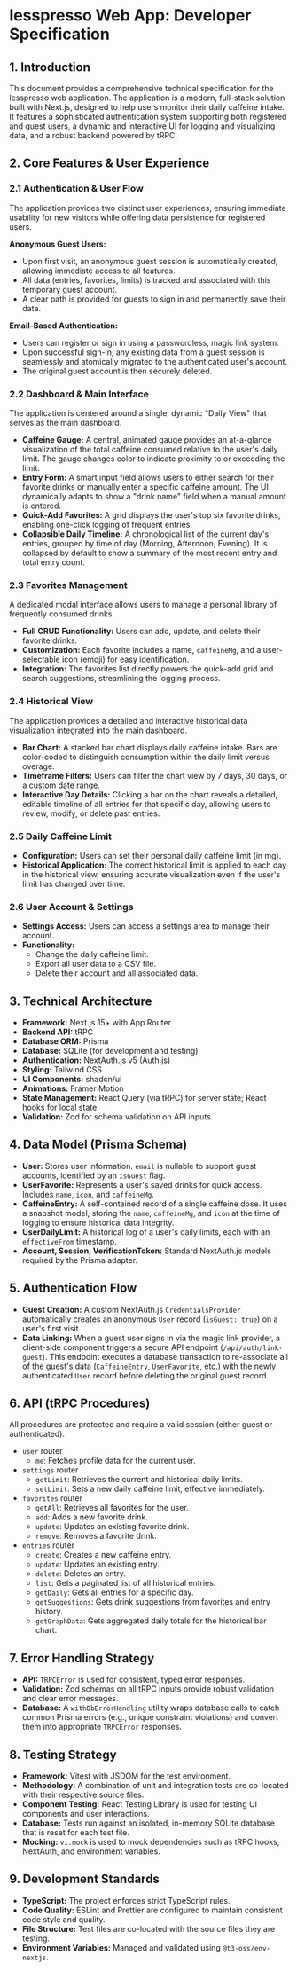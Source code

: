 # lesspresso Web App: Developer Specification

## 1. Introduction

This document provides a comprehensive technical specification for the
lesspresso web application. The application is a modern, full-stack
solution built with Next.js, designed to help users monitor their daily caffeine
intake. It features a sophisticated authentication system supporting both
registered and guest users, a dynamic and interactive UI for logging and
visualizing data, and a robust backend powered by tRPC.

## 2. Core Features & User Experience

### 2.1 Authentication & User Flow

The application provides two distinct user experiences, ensuring immediate
usability for new visitors while offering data persistence for registered
users.

**Anonymous Guest Users:**

*   Upon first visit, an anonymous guest session is automatically created,
    allowing immediate access to all features.
*   All data (entries, favorites, limits) is tracked and associated with this
    temporary guest account.
*   A clear path is provided for guests to sign in and permanently save their
    data.

**Email-Based Authentication:**

*   Users can register or sign in using a passwordless, magic link system.
*   Upon successful sign-in, any existing data from a guest session is
    seamlessly and atomically migrated to the authenticated user's account.
*   The original guest account is then securely deleted.

### 2.2 Dashboard & Main Interface

The application is centered around a single, dynamic "Daily View" that serves
as the main dashboard.

*   **Caffeine Gauge:** A central, animated gauge provides an at-a-glance
    visualization of the total caffeine consumed relative to the user's daily
    limit. The gauge changes color to indicate proximity to or exceeding the
    limit.
*   **Entry Form:** A smart input field allows users to either search for their
    favorite drinks or manually enter a specific caffeine amount. The UI
    dynamically adapts to show a "drink name" field when a manual amount is
    entered.
*   **Quick-Add Favorites:** A grid displays the user's top six favorite
    drinks, enabling one-click logging of frequent entries.
*   **Collapsible Daily Timeline:** A chronological list of the current day's
    entries, grouped by time of day (Morning, Afternoon, Evening). It is
    collapsed by default to show a summary of the most recent entry and total
    entry count.

### 2.3 Favorites Management

A dedicated modal interface allows users to manage a personal library of
frequently consumed drinks.

*   **Full CRUD Functionality:** Users can add, update, and delete their
    favorite drinks.
*   **Customization:** Each favorite includes a name, `caffeineMg`, and a
    user-selectable icon (emoji) for easy identification.
*   **Integration:** The favorites list directly powers the quick-add grid and
    search suggestions, streamlining the logging process.

### 2.4 Historical View

The application provides a detailed and interactive historical data
visualization integrated into the main dashboard.

*   **Bar Chart:** A stacked bar chart displays daily caffeine intake. Bars are
    color-coded to distinguish consumption within the daily limit versus
    overage.
*   **Timeframe Filters:** Users can filter the chart view by 7 days, 30 days,
    or a custom date range.
*   **Interactive Day Details:** Clicking a bar on the chart reveals a detailed,
    editable timeline of all entries for that specific day, allowing users to
    review, modify, or delete past entries.

### 2.5 Daily Caffeine Limit

*   **Configuration:** Users can set their personal daily caffeine limit (in
    mg).
*   **Historical Application:** The correct historical limit is applied to each
    day in the historical view, ensuring accurate visualization even if the
    user's limit has changed over time.

### 2.6 User Account & Settings

*   **Settings Access:** Users can access a settings area to manage their
    account.
*   **Functionality:**
    *   Change the daily caffeine limit.
    *   Export all user data to a CSV file.
    *   Delete their account and all associated data.

## 3. Technical Architecture

*   **Framework:** Next.js 15+ with App Router
*   **Backend API:** tRPC
*   **Database ORM:** Prisma
*   **Database:** SQLite (for development and testing)
*   **Authentication:** NextAuth.js v5 (Auth.js)
*   **Styling:** Tailwind CSS
*   **UI Components:** shadcn/ui
*   **Animations:** Framer Motion
*   **State Management:** React Query (via tRPC) for server state; React hooks
    for local state.
*   **Validation:** Zod for schema validation on API inputs.

## 4. Data Model (Prisma Schema)

*   **User:** Stores user information. `email` is nullable to support guest
    accounts, identified by an `isGuest` flag.
*   **UserFavorite:** Represents a user's saved drinks for quick access.
    Includes `name`, `icon`, and `caffeineMg`.
*   **CaffeineEntry:** A self-contained record of a single caffeine dose. It
    uses a snapshot model, storing the `name`, `caffeineMg`, and `icon` at the
    time of logging to ensure historical data integrity.
*   **UserDailyLimit:** A historical log of a user's daily limits, each with an
    `effectiveFrom` timestamp.
*   **Account, Session, VerificationToken:** Standard NextAuth.js models
    required by the Prisma adapter.

## 5. Authentication Flow

*   **Guest Creation:** A custom NextAuth.js `CredentialsProvider`
    automatically creates an anonymous `User` record (`isGuest: true`) on a
    user's first visit.
*   **Data Linking:** When a guest user signs in via the magic link provider, a
    client-side component triggers a secure API endpoint (`/api/auth/link-guest`).
    This endpoint executes a database transaction to re-associate all of the
    guest's data (`CaffeineEntry`, `UserFavorite`, etc.) with the newly
    authenticated `User` record before deleting the original guest record.

## 6. API (tRPC Procedures)

All procedures are protected and require a valid session (either guest or
authenticated).

*   `user` router
    *   `me`: Fetches profile data for the current user.
*   `settings` router
    *   `getLimit`: Retrieves the current and historical daily limits.
    *   `setLimit`: Sets a new daily caffeine limit, effective immediately.
*   `favorites` router
    *   `getAll`: Retrieves all favorites for the user.
    *   `add`: Adds a new favorite drink.
    *   `update`: Updates an existing favorite drink.
    *   `remove`: Removes a favorite drink.
*   `entries` router
    *   `create`: Creates a new caffeine entry.
    *   `update`: Updates an existing entry.
    *   `delete`: Deletes an entry.
    *   `list`: Gets a paginated list of all historical entries.
    *   `getDaily`: Gets all entries for a specific day.
    *   `getSuggestions`: Gets drink suggestions from favorites and entry
        history.
    *   `getGraphData`: Gets aggregated daily totals for the historical bar
        chart.

## 7. Error Handling Strategy

*   **API:** `TRPCError` is used for consistent, typed error responses.
*   **Validation:** Zod schemas on all tRPC inputs provide robust validation
    and clear error messages.
*   **Database:** A `withDbErrorHandling` utility wraps database calls to
    catch common Prisma errors (e.g., unique constraint violations) and convert
    them into appropriate `TRPCError` responses.

## 8. Testing Strategy

*   **Framework:** Vitest with JSDOM for the test environment.
*   **Methodology:** A combination of unit and integration tests are co-located
    with their respective source files.
*   **Component Testing:** React Testing Library is used for testing UI
    components and user interactions.
*   **Database:** Tests run against an isolated, in-memory SQLite database that
    is reset for each test file.
*   **Mocking:** `vi.mock` is used to mock dependencies such as tRPC hooks,
    NextAuth, and environment variables.

## 9. Development Standards

*   **TypeScript:** The project enforces strict TypeScript rules.
*   **Code Quality:** ESLint and Prettier are configured to maintain consistent
    code style and quality.
*   **File Structure:** Test files are co-located with the source files they
    are testing.
*   **Environment Variables:** Managed and validated using `@t3-oss/env-nextjs`.